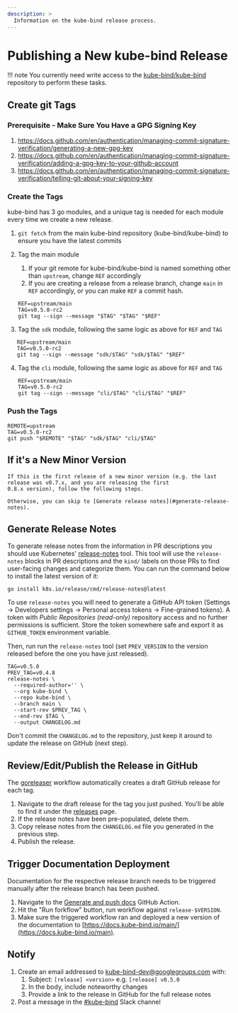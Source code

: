 ```yaml
---
description: >
  Information on the kube-bind release process.
---
```


# Publishing a New kube-bind Release

!!! note
    You currently need write access to the [kube-bind/kube-bind](https://github.com/kube-bind/kube-bind) repository to perform these
    tasks.

## Create git Tags

### Prerequisite - Make Sure You Have a GPG Signing Key

1. <https://docs.github.com/en/authentication/managing-commit-signature-verification/generating-a-new-gpg-key>
2. <https://docs.github.com/en/authentication/managing-commit-signature-verification/adding-a-gpg-key-to-your-github-account>
3. <https://docs.github.com/en/authentication/managing-commit-signature-verification/telling-git-about-your-signing-key>

### Create the Tags

kube-bind has 3 go modules, and a unique tag is needed for each module every time we create a new release.

1. `git fetch` from the main kube-bind repository (kube-bind/kube-bind) to ensure you have the latest commits
2. Tag the main module
   1. If your git remote for kube-bind/kube-bind is named something other than `upstream`, change `REF` accordingly
   2. If you are creating a release from a release branch, change `main` in `REF` accordingly, or you can
      make `REF` a commit hash.

    ```shell
    REF=upstream/main
    TAG=v0.5.0-rc2
    git tag --sign --message "$TAG" "$TAG" "$REF"
    ```

 3. Tag the `sdk` module, following the same logic as above for `REF` and `TAG`

   ```shell
      REF=upstream/main
      TAG=v0.5.0-rc2
      git tag --sign --message "sdk/$TAG" "sdk/$TAG" "$REF"
   ```
    
4. Tag the `cli` module, following the same logic as above for `REF` and `TAG`

    ```shell
    REF=upstream/main
    TAG=v0.5.0-rc2
    git tag --sign --message "cli/$TAG" "cli/$TAG" "$REF"
    ```

### Push the Tags

   ```shell
   REMOTE=upstream
   TAG=v0.5.0-rc2
   git push "$REMOTE" "$TAG" "sdk/$TAG" "cli/$TAG"
   ```

## If it's a New Minor Version

```shell
If this is the first release of a new minor version (e.g. the last release was v0.7.x, and you are releasing the first
0.8.x version), follow the following steps.

Otherwise, you can skip to [Generate release notes](#generate-release-notes).
```

## Generate Release Notes

To generate release notes from the information in PR descriptions you should use Kubernetes' [release-notes](https://github.com/kubernetes/release/tree/master/cmd/release-notes) tool.
This tool will use the `release-notes` blocks in PR descriptions and the `kind/` labels on those PRs to find user-facing changes and categorize them.
You can run the command below to install the latest version of it:

```shell
go install k8s.io/release/cmd/release-notes@latest
```

To use `release-notes` you will need to generate a GitHub API token (Settings -> Developers settings -> Personal access tokens -> Fine-grained tokens). A token with _Public Repositories (read-only)_ repository access and no further permissions is sufficient. Store the token somewhere safe and export it as `GITHUB_TOKEN` environment variable.

Then, run run the `release-notes` tool (set `PREV_VERSION` to the version released before the one you have just released).

```shell
TAG=v0.5.0
PREV_TAG=v0.4.8
release-notes \
  --required-author='' \
  --org kube-bind \
  --repo kube-bind \
  --branch main \
  --start-rev $PREV_TAG \
  --end-rev $TAG \
  --output CHANGELOG.md 
```

Don't commit the `CHANGELOG.md` to the repository, just keep it around to update the release on GitHub (next step).

## Review/Edit/Publish the Release in GitHub

The [goreleaser](https://github.com/kube-bind/kube-bind/actions/workflows/goreleaser.yml) workflow automatically creates a draft GitHub release for each tag.

1. Navigate to the draft release for the tag you just pushed. You'll be able to find it under the [releases](https://github.com/kube-bind/kube-bind/releases) page.
2. If the release notes have been pre-populated, delete them.
3. Copy release notes from the `CHANGELOG.md` file you generated in the previous step.
4. Publish the release.

## Trigger Documentation Deployment

Documentation for the respective release branch needs to be triggered manually after the release branch has been pushed.

1. Navigate to the [Generate and push docs](https://github.com/kube-bind/kube-bind/actions/workflows/docs-gen-and-push.yaml) GitHub Action.
2. Hit the "Run forkflow" button, run workflow against `release-$VERSION`.
3. Make sure the triggered workflow ran and deployed a new version of the documentation to [https://docs.kube-bind.io/main/](https://docs.kube-bind.io/main).

## Notify

   1. Create an email addressed to kube-bind-dev@googlegroups.com with:
      1. Subject: `[release] <version>` e.g. `[release] v0.5.0`
      2. In the body, include noteworthy changes
      3. Provide a link to the release in GitHub for the full release notes
   2. Post a message in the [#kube-bind](https://kubernetes.slack.com/archives/C021U8WSAFK) Slack channel
